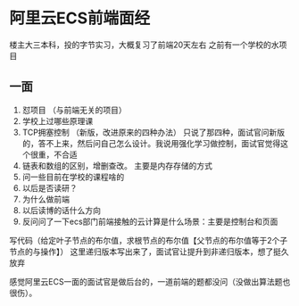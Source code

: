 # 阿里云ECS前端面经
楼主大三本科，投的字节实习，大概复习了前端20天左右
之前有一个学校的水项目

## 一面
1. 怼项目 （与前端无关的项目）
2. 学校上过哪些原理课
3. TCP拥塞控制 （新版，改进原来的四种办法）
只说了那四种，面试官问新版的，答不上来，然后问自己怎么设计。我说用强化学习做控制，面试官觉得这个很重，不合适
4. 链表和数组的区别，增删查改。
主要是内存存储的方式
5. 问一些目前在学校的课程啥的
6. 以后是否读研？
7. 为什么做前端
8. 以后读博的话什么方向
9. 反问问了一下ecs部门前端接触的云计算是什么场景：主要是控制台和页面


写代码（给定叶子节点的布尔值，求根节点的布尔值【父节点的布尔值等于2个子节点的与操作】）
这里递归版本写出来了，面试官让提升到非递归版本，想了挺久放弃

感觉阿里云ECS一面的面试官是做后台的，一道前端的题都没问（没做出算法题也很伤）。



